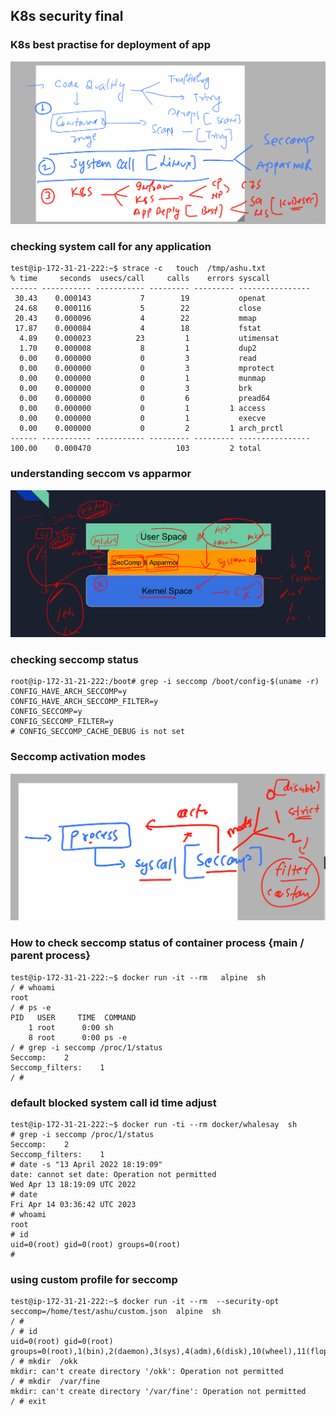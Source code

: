 ## K8s security final 

### K8s best practise for deployment of app 

<img src="sec1.png">

### checking system call for any application 

```
test@ip-172-31-21-222:~$ strace -c   touch  /tmp/ashu.txt   
% time     seconds  usecs/call     calls    errors syscall
------ ----------- ----------- --------- --------- ----------------
 30.43    0.000143           7        19           openat
 24.68    0.000116           5        22           close
 20.43    0.000096           4        22           mmap
 17.87    0.000084           4        18           fstat
  4.89    0.000023          23         1           utimensat
  1.70    0.000008           8         1           dup2
  0.00    0.000000           0         3           read
  0.00    0.000000           0         3           mprotect
  0.00    0.000000           0         1           munmap
  0.00    0.000000           0         3           brk
  0.00    0.000000           0         6           pread64
  0.00    0.000000           0         1         1 access
  0.00    0.000000           0         1           execve
  0.00    0.000000           0         2         1 arch_prctl
------ ----------- ----------- --------- --------- ----------------
100.00    0.000470                   103         2 total
```


### understanding seccom vs apparmor 

<img src="s.png">

### checking seccomp  status 

```
root@ip-172-31-21-222:/boot# grep -i seccomp /boot/config-$(uname -r)
CONFIG_HAVE_ARCH_SECCOMP=y
CONFIG_HAVE_ARCH_SECCOMP_FILTER=y
CONFIG_SECCOMP=y
CONFIG_SECCOMP_FILTER=y
# CONFIG_SECCOMP_CACHE_DEBUG is not set

```

### Seccomp activation modes 

<img src="modes.png">

### How to check seccomp status of container process {main / parent process}

```
test@ip-172-31-21-222:~$ docker run -it --rm   alpine  sh 
/ # whoami
root
/ # ps -e
PID   USER     TIME  COMMAND
    1 root      0:00 sh
    8 root      0:00 ps -e
/ # grep -i seccomp /proc/1/status 
Seccomp:	2
Seccomp_filters:	1
/ # 

```

### default blocked system call id time adjust 

```
test@ip-172-31-21-222:~$ docker run -ti --rm docker/whalesay  sh 
# grep -i seccomp /proc/1/status
Seccomp:	2
Seccomp_filters:	1
# date -s "13 April 2022 18:19:09"                    
date: cannot set date: Operation not permitted
Wed Apr 13 18:19:09 UTC 2022
# date
Fri Apr 14 03:36:42 UTC 2023
# whoami
root
# id
uid=0(root) gid=0(root) groups=0(root)
# 

```

### using custom profile for seccomp 

```
test@ip-172-31-21-222:~$ docker run -it --rm  --security-opt seccomp=/home/test/ashu/custom.json  alpine  sh 
/ # 
/ # id
uid=0(root) gid=0(root) groups=0(root),1(bin),2(daemon),3(sys),4(adm),6(disk),10(wheel),11(floppy),20(dialout),26(tape),27(video)
/ # mkdir  /okk
mkdir: can't create directory '/okk': Operation not permitted
/ # mkdir  /var/fine
mkdir: can't create directory '/var/fine': Operation not permitted
/ # exit

```


